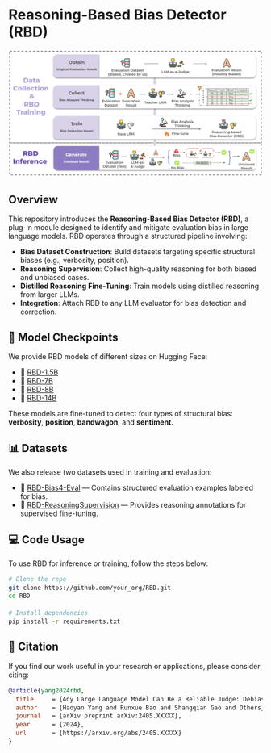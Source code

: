 # Reasoning-Based Bias Detector (RBD)

![RBD Pipeline Overview](images/pipeline.png)

## Overview

This repository introduces the **Reasoning-Based Bias Detector (RBD)**, a plug-in module designed to identify and mitigate evaluation bias in large language models. RBD operates through a structured pipeline involving:

- **Bias Dataset Construction**: Build datasets targeting specific structural biases (e.g., verbosity, position).
- **Reasoning Supervision**: Collect high-quality reasoning for both biased and unbiased cases.
- **Distilled Reasoning Fine-Tuning**: Train models using distilled reasoning from larger LLMs.
- **Integration**: Attach RBD to any LLM evaluator for bias detection and correction.


## 🤖 Model Checkpoints

We provide RBD models of different sizes on Hugging Face:

- 🔹 [RBD-1.5B](https://huggingface.co/joyfine/RBD-1.5B)
- 🔹 [RBD-7B](https://huggingface.co/joyfine/RBD-7B)
- 🔹 [RBD-8B](https://huggingface.co/joyfine/RBD-8B)
- 🔹 [RBD-14B](https://huggingface.co/joyfine/RBD-14B)

These models are fine-tuned to detect four types of structural bias: **verbosity**, **position**, **bandwagon**, and **sentiment**.


## 📊 Datasets

We also release two datasets used in training and evaluation:

- 📂 [RBD-Bias4-Eval](https://huggingface.co/datasets/joyfine/LLM-Bias4-Eval) — Contains structured evaluation examples labeled for bias.
- 📂 [RBD-ReasoningSupervision](https://huggingface.co/datasets/joyfine/RBD-ReasoningSupervision) — Provides reasoning annotations for supervised fine-tuning.


## 💻 Code Usage

To use RBD for inference or training, follow the steps below:

```bash
# Clone the repo
git clone https://github.com/your_org/RBD.git
cd RBD

# Install dependencies
pip install -r requirements.txt
```

## 📖 Citation

If you find our work useful in your research or applications, please consider citing:

```bibtex
@article{yang2024rbd,
  title     = {Any Large Language Model Can Be a Reliable Judge: Debiasing with a Reasoning-Based Bias Detector},
  author    = {Haoyan Yang and Runxue Bao and Shangqian Gao and Others},
  journal   = {arXiv preprint arXiv:2405.XXXXX},
  year      = {2024},
  url       = {https://arxiv.org/abs/2405.XXXXX}
}
```

